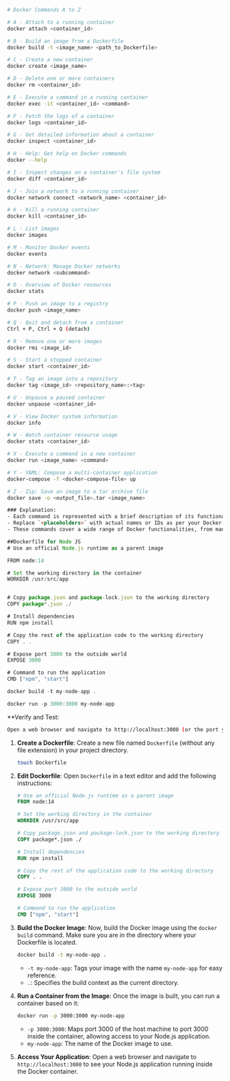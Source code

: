 ```bash
# Docker Commands A to Z

# A - Attach to a running container
docker attach <container_id>

# B - Build an image from a Dockerfile
docker build -t <image_name> <path_to_Dockerfile>

# C - Create a new container
docker create <image_name>

# D - Delete one or more containers
docker rm <container_id>

# E - Execute a command in a running container
docker exec -it <container_id> <command>

# F - Fetch the logs of a container
docker logs <container_id>

# G - Get detailed information about a container
docker inspect <container_id>

# H - Help: Get help on Docker commands
docker --help

# I - Inspect changes on a container's file system
docker diff <container_id>

# J - Join a network to a running container
docker network connect <network_name> <container_id>

# K - Kill a running container
docker kill <container_id>

# L - List images
docker images

# M - Monitor Docker events
docker events

# N - Network: Manage Docker networks
docker network <subcommand>

# O - Overview of Docker resources
docker stats

# P - Push an image to a registry
docker push <image_name>

# Q - Quit and detach from a container
Ctrl + P, Ctrl + Q (detach)

# R - Remove one or more images
docker rmi <image_id>

# S - Start a stopped container
docker start <container_id>

# T - Tag an image into a repository
docker tag <image_id> <repository_name>:<tag>

# U - Unpause a paused container
docker unpause <container_id>

# V - View Docker system information
docker info

# W - Watch container resource usage
docker stats <container_id>

# X - Execute a command in a new container
docker run <image_name> <command>

# Y - YAML: Compose a multi-container application
docker-compose -f <docker-compose-file> up

# Z - Zip: Save an image to a tar archive file
docker save -o <output_file>.tar <image_name>
```

```html
### Explanation:
- Each command is represented with a brief description of its functionality.
- Replace `<placeholders>` with actual names or IDs as per your Docker setup.
- These commands cover a wide range of Docker functionalities, from managing containers and images to networking, logging, and system information.
```




```js
##Dockerfile for Node JS
# Use an official Node.js runtime as a parent image

FROM node:14

# Set the working directory in the container
WORKDIR /usr/src/app


# Copy package.json and package-lock.json to the working directory
COPY package*.json ./

# Install dependencies
RUN npm install

# Copy the rest of the application code to the working directory
COPY . .

# Expose port 3000 to the outside world
EXPOSE 3000

# Command to run the application
CMD ["npm", "start"]

docker build -t my-node-app .

docker run -p 3000:3000 my-node-app
```


**Verify and Test:
   ```bash
   Open a web browser and navigate to http://localhost:3000 (or the port you specified) to verify that your application is running correctly inside the Docker container.
   ```

1. **Create a Dockerfile**:
   Create a new file named `Dockerfile` (without any file extension) in your project directory.

   ```bash
   touch Dockerfile
   ```

2. **Edit Dockerfile**:
   Open `Dockerfile` in a text editor and add the following instructions:

   ```Dockerfile
   # Use an official Node.js runtime as a parent image
   FROM node:14

   # Set the working directory in the container
   WORKDIR /usr/src/app

   # Copy package.json and package-lock.json to the working directory
   COPY package*.json ./

   # Install dependencies
   RUN npm install

   # Copy the rest of the application code to the working directory
   COPY . .

   # Expose port 3000 to the outside world
   EXPOSE 3000

   # Command to run the application
   CMD ["npm", "start"]
   ```

3. **Build the Docker Image**:
   Now, build the Docker image using the `docker build` command. Make sure you are in the directory where your Dockerfile is located.

   ```bash
   docker build -t my-node-app .
   ```

   - `-t my-node-app`: Tags your image with the name `my-node-app` for easy reference.
   - `.`: Specifies the build context as the current directory.

4. **Run a Container from the Image**:
   Once the image is built, you can run a container based on it:

   ```bash
   docker run -p 3000:3000 my-node-app
   ```

   - `-p 3000:3000`: Maps port 3000 of the host machine to port 3000 inside the container, allowing access to your Node.js application.
   - `my-node-app`: The name of the Docker image to use.

5. **Access Your Application**:
   Open a web browser and navigate to `http://localhost:3000` to see your Node.js application running inside the Docker container.
